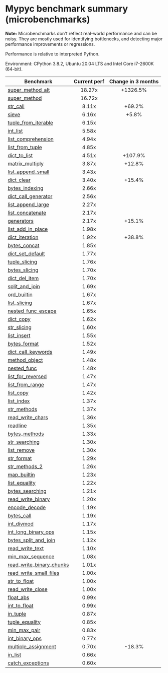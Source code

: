 # Mypyc benchmark summary (microbenchmarks)

**Note:** Microbenchmarks don't reflect real-world performance and can be noisy.
           They are mostly used for identifying bottlenecks, and detecting major performance
           improvements or regressions.

Performance is relative to interpreted Python.

Environment: CPython 3.8.2, Ubuntu 20.04 LTS and Intel Core i7-2600K (64-bit).

| Benchmark | Current perf | Change in 3 months |
| --- | :---: | :---: |
| [super_method_alt](benchmarks/super_method_alt.md) | 18.27x | +1326.5% |
| [super_method](benchmarks/super_method.md) | 16.72x |  |
| [str_call](benchmarks/str_call.md) | 8.11x | +69.2% |
| [sieve](benchmarks/sieve.md) | 6.16x | +5.8% |
| [tuple_from_iterable](benchmarks/tuple_from_iterable.md) | 6.15x |  |
| [int_list](benchmarks/int_list.md) | 5.58x |  |
| [list_comprehension](benchmarks/list_comprehension.md) | 4.94x |  |
| [list_from_tuple](benchmarks/list_from_tuple.md) | 4.85x |  |
| [dict_to_list](benchmarks/dict_to_list.md) | 4.51x | +107.9% |
| [matrix_multiply](benchmarks/matrix_multiply.md) | 3.87x | +12.8% |
| [list_append_small](benchmarks/list_append_small.md) | 3.43x |  |
| [dict_clear](benchmarks/dict_clear.md) | 3.40x | +15.4% |
| [bytes_indexing](benchmarks/bytes_indexing.md) | 2.66x |  |
| [dict_call_generator](benchmarks/dict_call_generator.md) | 2.56x |  |
| [list_append_large](benchmarks/list_append_large.md) | 2.27x |  |
| [list_concatenate](benchmarks/list_concatenate.md) | 2.17x |  |
| [generators](benchmarks/generators.md) | 2.17x | +15.1% |
| [list_add_in_place](benchmarks/list_add_in_place.md) | 1.98x |  |
| [dict_iteration](benchmarks/dict_iteration.md) | 1.92x | +38.8% |
| [bytes_concat](benchmarks/bytes_concat.md) | 1.85x |  |
| [dict_set_default](benchmarks/dict_set_default.md) | 1.77x |  |
| [tuple_slicing](benchmarks/tuple_slicing.md) | 1.76x |  |
| [bytes_slicing](benchmarks/bytes_slicing.md) | 1.70x |  |
| [dict_del_item](benchmarks/dict_del_item.md) | 1.70x |  |
| [split_and_join](benchmarks/split_and_join.md) | 1.69x |  |
| [ord_builtin](benchmarks/ord_builtin.md) | 1.67x |  |
| [list_slicing](benchmarks/list_slicing.md) | 1.67x |  |
| [nested_func_escape](benchmarks/nested_func_escape.md) | 1.65x |  |
| [dict_copy](benchmarks/dict_copy.md) | 1.62x |  |
| [str_slicing](benchmarks/str_slicing.md) | 1.60x |  |
| [list_insert](benchmarks/list_insert.md) | 1.55x |  |
| [bytes_format](benchmarks/bytes_format.md) | 1.52x |  |
| [dict_call_keywords](benchmarks/dict_call_keywords.md) | 1.49x |  |
| [method_object](benchmarks/method_object.md) | 1.48x |  |
| [nested_func](benchmarks/nested_func.md) | 1.48x |  |
| [list_for_reversed](benchmarks/list_for_reversed.md) | 1.47x |  |
| [list_from_range](benchmarks/list_from_range.md) | 1.47x |  |
| [list_copy](benchmarks/list_copy.md) | 1.42x |  |
| [list_index](benchmarks/list_index.md) | 1.37x |  |
| [str_methods](benchmarks/str_methods.md) | 1.37x |  |
| [read_write_chars](benchmarks/read_write_chars.md) | 1.36x |  |
| [readline](benchmarks/readline.md) | 1.35x |  |
| [bytes_methods](benchmarks/bytes_methods.md) | 1.33x |  |
| [str_searching](benchmarks/str_searching.md) | 1.30x |  |
| [list_remove](benchmarks/list_remove.md) | 1.30x |  |
| [str_format](benchmarks/str_format.md) | 1.29x |  |
| [str_methods_2](benchmarks/str_methods_2.md) | 1.26x |  |
| [map_builtin](benchmarks/map_builtin.md) | 1.23x |  |
| [list_equality](benchmarks/list_equality.md) | 1.22x |  |
| [bytes_searching](benchmarks/bytes_searching.md) | 1.21x |  |
| [read_write_binary](benchmarks/read_write_binary.md) | 1.20x |  |
| [encode_decode](benchmarks/encode_decode.md) | 1.19x |  |
| [bytes_call](benchmarks/bytes_call.md) | 1.19x |  |
| [int_divmod](benchmarks/int_divmod.md) | 1.17x |  |
| [int_long_binary_ops](benchmarks/int_long_binary_ops.md) | 1.15x |  |
| [bytes_split_and_join](benchmarks/bytes_split_and_join.md) | 1.12x |  |
| [read_write_text](benchmarks/read_write_text.md) | 1.10x |  |
| [min_max_sequence](benchmarks/min_max_sequence.md) | 1.08x |  |
| [read_write_binary_chunks](benchmarks/read_write_binary_chunks.md) | 1.01x |  |
| [read_write_small_files](benchmarks/read_write_small_files.md) | 1.00x |  |
| [str_to_float](benchmarks/str_to_float.md) | 1.00x |  |
| [read_write_close](benchmarks/read_write_close.md) | 1.00x |  |
| [float_abs](benchmarks/float_abs.md) | 0.99x |  |
| [int_to_float](benchmarks/int_to_float.md) | 0.99x |  |
| [in_tuple](benchmarks/in_tuple.md) | 0.87x |  |
| [tuple_equality](benchmarks/tuple_equality.md) | 0.85x |  |
| [min_max_pair](benchmarks/min_max_pair.md) | 0.83x |  |
| [int_binary_ops](benchmarks/int_binary_ops.md) | 0.77x |  |
| [multiple_assignment](benchmarks/multiple_assignment.md) | 0.70x | -18.3% |
| [in_list](benchmarks/in_list.md) | 0.66x |  |
| [catch_exceptions](benchmarks/catch_exceptions.md) | 0.60x |  |
